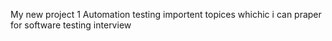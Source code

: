 My new project 1 
Automation testing 
importent topices whichic i can praper for software testing interview
